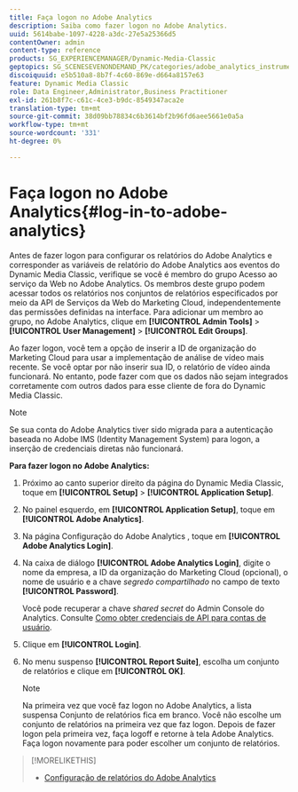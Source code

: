 ```yaml
---
title: Faça logon no Adobe Analytics
description: Saiba como fazer logon no Adobe Analytics.
uuid: 5614babe-1097-4228-a3dc-27e5a25366d5
contentOwner: admin
content-type: reference
products: SG_EXPERIENCEMANAGER/Dynamic-Media-Classic
geptopics: SG_SCENESEVENONDEMAND_PK/categories/adobe_analytics_instrumentation_kit
discoiquuid: e5b510a8-8b7f-4c60-869e-d664a8157e63
feature: Dynamic Media Classic
role: Data Engineer,Administrator,Business Practitioner
exl-id: 261b8f7c-c61c-4ce3-b9dc-8549347aca2e
translation-type: tm+mt
source-git-commit: 38d09bb78834c6b3614bf2b96fd6aee5661e0a5a
workflow-type: tm+mt
source-wordcount: '331'
ht-degree: 0%

---
```


# Faça logon no Adobe Analytics{#log-in-to-adobe-analytics}

Antes de fazer logon para configurar os relatórios do Adobe Analytics e corresponder as variáveis de relatório do Adobe Analytics aos eventos do Dynamic Media Classic, verifique se você é membro do grupo Acesso ao serviço da Web no Adobe Analytics. Os membros deste grupo podem acessar todos os relatórios nos conjuntos de relatórios especificados por meio da API de Serviços da Web do Marketing Cloud, independentemente das permissões definidas na interface. Para adicionar um membro ao grupo, no Adobe Analytics, clique em **[!UICONTROL Admin Tools]** > **[!UICONTROL User Management]** > **[!UICONTROL Edit Groups]**.

Ao fazer logon, você tem a opção de inserir a ID de organização do Marketing Cloud para usar a implementação de análise de vídeo mais recente. Se você optar por não inserir sua ID, o relatório de vídeo ainda funcionará. No entanto, pode fazer com que os dados não sejam integrados corretamente com outros dados para esse cliente de fora do Dynamic Media Classic.

>[!NOTE]
>
>Se sua conta do Adobe Analytics tiver sido migrada para a autenticação baseada no Adobe IMS (Identity Management System) para logon, a inserção de credenciais diretas não funcionará.

**Para fazer logon no Adobe Analytics:**

1. Próximo ao canto superior direito da página do Dynamic Media Classic, toque em **[!UICONTROL Setup]** > **[!UICONTROL Application Setup]**.
1. No painel esquerdo, em **[!UICONTROL Application Setup]**, toque em **[!UICONTROL Adobe Analytics]**.
1. Na página Configuração do Adobe Analytics , toque em **[!UICONTROL Adobe Analytics Login]**.
1. Na caixa de diálogo **[!UICONTROL Adobe Analytics Login]**, digite o nome da empresa, a ID da organização do Marketing Cloud (opcional), o nome de usuário e a chave *segredo compartilhado* no campo de texto **[!UICONTROL Password]**.

   Você pode recuperar a chave *shared secret* do Admin Console do Analytics. Consulte [Como obter credenciais de API para contas de usuário](https://github.com/AdobeDocs/analytics-2.0-apis/blob/master/create-oauth-client.md).

1. Clique em **[!UICONTROL Login]**.
1. No menu suspenso **[!UICONTROL Report Suite]**, escolha um conjunto de relatórios e clique em **[!UICONTROL OK]**.

   >[!NOTE]
   >
   >Na primeira vez que você faz logon no Adobe Analytics, a lista suspensa Conjunto de relatórios fica em branco. Você não escolhe um conjunto de relatórios na primeira vez que faz logon. Depois de fazer logon pela primeira vez, faça logoff e retorne à tela Adobe Analytics. Faça logon novamente para poder escolher um conjunto de relatórios.

>[!MORELIKETHIS]
>
>* [Configuração de relatórios do Adobe Analytics](configuring-analytics-reports.md#configuring_adobe_analytics_reports)

